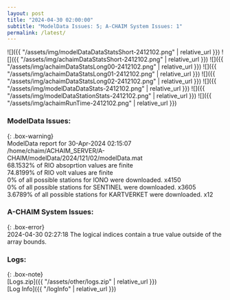 ```yaml
---
layout: post
title: "2024-04-30 02:00:00"
subtitle: "ModelData Issues: 5; A-CHAIM System Issues: 1"
permalink: /latest/
---
```


![]({{ "/assets/img/modelDataDataStatsShort-2412102.png" | relative_url }})
![]({{ "/assets/img/achaimDataStatsShort-2412102.png" | relative_url }})
![]({{ "/assets/img/achaimDataStatsLong00-2412102.png" | relative_url }})
![]({{ "/assets/img/achaimDataStatsLong01-2412102.png" | relative_url }})
![]({{ "/assets/img/achaimDataStatsLong02-2412102.png" | relative_url }})
![]({{ "/assets/img/modelDataDataStats-2412102.png" | relative_url }})
![]({{ "/assets/img/modelDataStationStats-2412102.png" | relative_url }})
![]({{ "/assets/img/achaimRunTime-2412102.png" | relative_url }})


### ModelData Issues:  
  
{: .box-warning}  
 ModelData report for 30-Apr-2024 02:15:07   
 /home/chaim/ACHAIM_SERVER/A-CHAIM/modelData/2024/121/02/modelData.mat   
 68.1532% of RIO absoprtion values are finite   
 74.8199% of RIO volt values are finite   
 0% of all possible stations for IONO were downloaded. x4150   
 0% of all possible stations for SENTINEL were downloaded. x3605   
 3.6789% of all possible stations for KARTVERKET were downloaded. x12   
  
### A-CHAIM System Issues:  
  
{: .box-error}  
2024-04-30 02:27:18 The logical indices contain a true value outside of the array bounds.  

### Logs:  
  
{: .box-note}  
[Logs.zip]({{ "/assets/other/logs.zip" | relative_url }})  
[Log Info]({{ "/logInfo" | relative_url }})  
